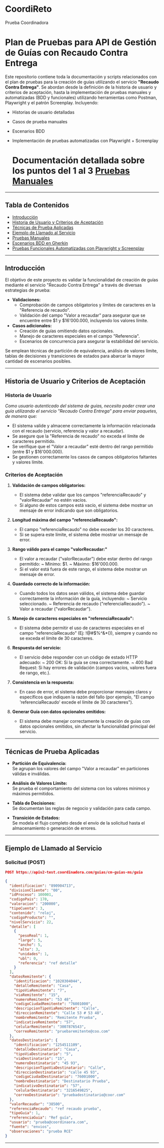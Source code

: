 # CoordiReto
 Prueba Coordinadora

# Plan de Pruebas para API de Gestión de Guías con Recaudo Contra Entrega

Este repositorio contiene toda la documentación y scripts relacionados con el plan de pruebas para la creación de guías utilizando el servicio **"Recaudo Contra Entrega"**. Se abordan desde la definición de la historia de usuario y criterios de aceptación, hasta la implementación de pruebas manuales y automatizadas (BDD y funcionales) utilizando herramientas como Postman, Playwright y el patrón Screenplay. Incluyendo:

- Historias de usuario detalladas
- Casos de prueba manuales
- Escenarios BDD
- Implementación de pruebas automatizadas con Playwright + Screenplay

  # Documentación detallada sobre los puntos del 1 al 3 [Pruebas Manuales](https://drive.google.com/file/d/1mibWxpiqj6bJegFFmjYO6g30tjyt4012/view?usp=sharing)

---

## Tabla de Contenidos

- [Introducción](#introducción)
- [Historia de Usuario y Criterios de Aceptación](#historia-de-usuario-y-criterios-de-aceptación)
- [Técnicas de Prueba Aplicadas](#técnicas-de-prueba-aplicadas)
- [Ejemplo de Llamado al Servicio](#ejemplo-de-llamado-al-servicio)
- [Pruebas Manuales](https://drive.google.com/file/d/1mibWxpiqj6bJegFFmjYO6g30tjyt4012/view?usp=sharing)
- [Escenarios BDD en Gherkin](https://drive.google.com/file/d/1mibWxpiqj6bJegFFmjYO6g30tjyt4012/view?usp=sharing)
- [Pruebas Funcionales Automatizadas con Playwright y Screenplay](#pruebas-funcionales-automatizadas-con-playwright-y-screenplay)

---

## Introducción

El objetivo de este proyecto es validar la funcionalidad de creación de guías mediante el servicio "Recaudo Contra Entrega" a través de diversas estrategias de prueba:

- **Validaciones:** 
  - Comprobación de campos obligatorios y límites de caracteres en la "Referencia de recaudo".
  - Validación del campo "Valor a recaudar" para asegurar que se encuentre entre $1 y $16'000.000, incluyendo los valores límite.
- **Casos adicionales:**
  - Creación de guías omitiendo datos opcionales.
  - Manejo de caracteres especiales en el campo "Referencia".
  - Escenarios de concurrencia para asegurar la estabilidad del servicio.

Se emplean técnicas de partición de equivalencia, análisis de valores límite, tablas de decisiones y transiciones de estados para abarcar la mayor cantidad de escenarios posibles.

---

## Historia de Usuario y Criterios de Aceptación

### Historia de Usuario

*Como usuario autenticado del sistema de guías, necesito poder crear una guía utilizando el servicio "Recaudo Contra Entrega" para enviar paquetes, de manera que:*

- El sistema valide y almacene correctamente la información relacionada con el recaudo (servicio, referencia y valor a recaudar).
- Se asegure que la "Referencia de recaudo" no exceda el límite de caracteres permitido.
- Se verifique que el "Valor a recaudar" esté dentro del rango permitido (entre $1 y $16'000.000).
- Se gestionen correctamente los casos de campos obligatorios faltantes y valores límite.

### Criterios de Aceptación

1. **Validación de campos obligatorios:**  
   - El sistema debe validar que los campos "referenciaRecaudo" y "valorRecaudar" no estén vacíos.
   - Si alguno de estos campos está vacío, el sistema debe mostrar un mensaje de error indicando que son obligatorios.

2. **Longitud máxima del campo "referenciaRecaudo":**  
   - El campo "referenciaRecaudo" no debe exceder los 30 caracteres.
   - Si se supera este límite, el sistema debe mostrar un mensaje de error.


3. **Rango válido para el campo "valorRecaudar:"**  
   - El valor a recaudar ("valorRecaudar") debe estar dentro del rango permitido:
     ~ Mínimo: $1.
     ~ Máximo: $16'000.000.
   - Si el valor está fuera de este rango, el sistema debe mostrar un mensaje de error.

4. **Guardado correcto de la información:**  
   - Cuando todos los datos sean válidos, el sistema debe guardar correctamente la información de la guía, incluyendo:
     ~ Servicio seleccionado.
     ~ Referencia de recaudo ("referenciaRecaudo").
     ~ Valor a recaudar ("valorRecaudar").


5. **Manejo de caracteres especiales en "referenciaRecaudo":**  
   - El sistema debe permitir el uso de caracteres especiales en el campo "referenciaRecaudo" (Ej: !@#$%^&*()), siempre y cuando no se exceda el 
     límite de 30 caracteres.

6. **Respuesta del servicio:**  
   - El servicio debe responder con un código de estado HTTP adecuado:
     ~ 200 OK: Si la guía se crea correctamente.
     ~ 400 Bad Request: Si hay errores de validación (campos vacíos, valores fuera de rango, etc.).


7. **Consistencia en la respuesta:**  
   - En caso de error, el sistema debe proporcionar mensajes claros y específicos que indiquen la razón del fallo (por ejemplo, "El campo 
     'referenciaRecaudo' excede el límite de 30 caracteres").
  
8. **Generar Guía con datos opcionales omitidos:**  
   - El sistema debe manejar correctamente la creación de guías con datos opcionales omitidos, sin afectar la funcionalidad principal del 
     servicio.

---

## Técnicas de Prueba Aplicadas

- **Partición de Equivalencia:**  
  Se agrupan los valores del campo "Valor a recaudar" en particiones válidas e inválidas.

- **Análisis de Valores Límite:**  
  Se prueba el comportamiento del sistema con los valores mínimos y máximos permitidos.

- **Tabla de Decisiones:**  
  Se documentan las reglas de negocio y validación para cada campo.

- **Transición de Estados:**  
  Se modela el flujo completo desde el envío de la solicitud hasta el almacenamiento o generación de errores.

---

## Ejemplo de Llamado al Servicio

### Solicitud (POST)

```json
POST https://apiv2-test.coordinadora.com/guias/cm-guias-ms/guia

{
  "identificacion": "890904713",
  "divisionCliente": "00",
  "idProceso": 100001,
  "codigoPais": 170,
  "valoracion": "200000",
  "tipoCuenta": 3,
  "contenido": "reloj",
  "codigoProducto": "",
  "nivelServicio": 22,
  "detalle": [
    {
      "pesoReal": 1,
      "largo": 5,
      "ancho": 5,
      "alto": 3,
      "unidades": 1,
      "ubl": 0,
      "referencia": "ref detalle"
    }
  ],
  "datosRemitente": {
    "identificacion": "1020304044",
    "detalleRemitente": "Casa",
    "tipoViaRemitente": "7",
    "viaRemitente": "15",
    "numeroRemitente": "53 48",
    "codigoCiudadRemitente": "76001000",
    "descripcionTipoViaRemitente": "Calle",
    "direccionRemitente": "Calle 53 # 53 48",
    "nombreRemitente": "Remitente Prueba",
    "indicativoRemitente": "57",
    "celularRemitente": "3007876543",
    "correoRemitente": "pruebaremitente@coo.com"
  },
  "datosDestinatario": {
    "identificacion": "1254511109",
    "detalleDestinatario": "Casa",
    "tipoViaDestinatario": "5",
    "viaDestinatario": "15",
    "numeroDestinatario": "45 93",
    "descripcionTipoViaDestinatario": "Calle",
    "direccionDestinatario": "calle 45 93",
    "codigoCiudadDestinatario": "76001000",
    "nombreDestinatario": "Destinatario Prueba",
    "indicativoDestinatario": "57",
    "celularDestinatario": "3216549825",
    "correoDestinatario": "pruebadestinatario@coor.com"
  },
  "valorRecaudar": "38500",
  "referenciaRecaudo": "ref recaudo prueba",
  "tipoGuia": 1,
  "referenciaGuia": "Ref guía",
  "usuario": "prueba@coordinaora.com",
  "fuente": "envios",
  "observaciones": "prueba RCE"
}

```
---
